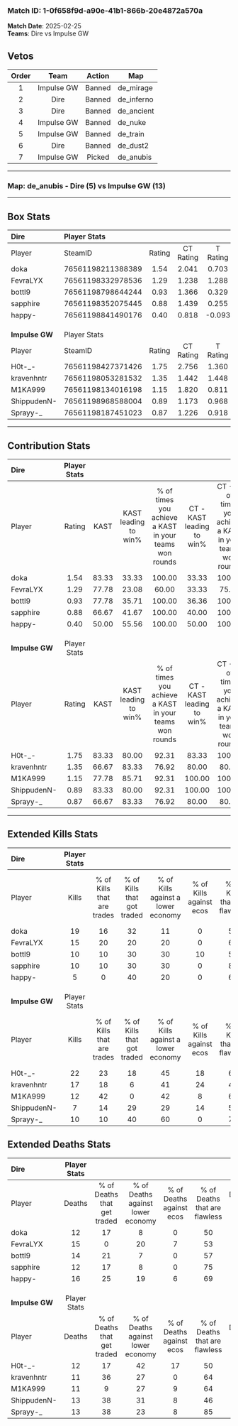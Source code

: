 ### Match ID: 1-0f658f9d-a90e-41b1-866b-20e4872a570a  
**Match Date**: 2025-02-25  
**Teams**: Dire vs Impulse GW  

## Vetos  

| Order | Team | Action | Map |
| :---: | :--: | :----: | --- |
| 1 | Impulse GW | Banned | de_mirage |
| 2 | Dire | Banned | de_inferno |
| 3 | Dire | Banned | de_ancient |
| 4 | Impulse GW | Banned | de_nuke |
| 5 | Impulse GW | Banned | de_train |
| 6 | Dire | Banned | de_dust2 |
| 7 | Impulse GW | Picked | de_anubis |

---  

### **Map**: de_anubis - Dire (5) vs Impulse GW (13)  
---  

## Box Stats  

| **Dire**       | Player Stats      |        |           |          |       |       |       |         |        |      |     |
| :- | :- | :-: | :-: | :-: | :-: | :-: | :-: | :-: | :-: | :-: | :-: |
| Player         | SteamID           | Rating | CT Rating | T Rating | KAST  |  ADR  | Kills | Assists | Deaths | K/D  | HS% |
| doka           | 76561198211388389 |  1.54  |   2.041   |  0.703   | 83.33 | 93.2  |  19   |    2    |   12   | 1.58 | 52  |
| FevraLYX       | 76561198332978536 |  1.29  |   1.238   |  1.288   | 77.78 | 112.7 |  15   |    5    |   15   | 1.00 | 60  |
| bottl9         | 76561198798644244 |  0.93  |   1.366   |  0.329   | 77.78 | 64.1  |  10   |    5    |   14   | 0.71 | 60  |
| sapphire       | 76561198352075445 |  0.88  |   1.439   |  0.255   | 66.67 | 55.7  |  10   |    6    |   12   | 0.83 | 10  |
| happy-         | 76561198841490176 |  0.40  |   0.818   |  -0.093  | 50.00 | 56.7  |   5   |    4    |   16   | 0.31 | 80  |
|                |                   |        |           |          |       |       |       |         |        |      |     |
|                |                   |        |           |          |       |       |       |         |        |      |     |
|                |                   |        |           |          |       |       |       |         |        |      |     |
| **Impulse GW** | Player Stats      |        |           |          |       |       |       |         |        |      |     |
| Player         | SteamID           | Rating | CT Rating | T Rating | KAST  |  ADR  | Kills | Assists | Deaths | K/D  | HS% |
| H0t-_-         | 76561198427371426 |  1.75  |   2.756   |  1.360   | 83.33 | 108.4 |  22   |    6    |   12   | 1.83 | 31  |
| kravenhntr     | 76561198053281532 |  1.35  |   1.442   |  1.448   | 66.67 | 93.6  |  17   |    3    |   11   | 1.55 | 52  |
| M1KA999        | 76561198134016198 |  1.15  |   1.820   |  0.811   | 77.78 | 74.6  |  12   |    5    |   11   | 1.09 | 33  |
| ShippudenN-    | 76561198968588004 |  0.89  |   1.173   |  0.968   | 83.33 | 68.1  |   7   |    9    |   13   | 0.54 | 71  |
| Sprayy-_       | 76561198187451023 |  0.87  |   1.226   |  0.918   | 66.67 | 64.1  |  10   |    3    |   13   | 0.77 | 50  |
---  

## Contribution Stats  

| **Dire**       | Player Stats |       |                      |                                                        |                           |                                                             |                          |                                                            |
| :- | :-: | :-: | :-: | :-: | :-: | :-: | :-: | :-: |
| Player         |    Rating    | KAST  | KAST leading to win% | % of times you achieve a KAST in your teams won rounds | CT - KAST leading to win% | CT - % of times you achieve a KAST in your teams won rounds | T - KAST leading to win% | T - % of times you achieve a KAST in your teams won rounds |
| doka           |     1.54     | 83.33 |        33.33         |                         100.00                         |           33.33           |                           100.00                            |          33.33           |                           100.00                           |
| FevraLYX       |     1.29     | 77.78 |        23.08         |                         60.00                          |           33.33           |                            75.00                            |           0.00           |                            0.00                            |
| bottl9         |     0.93     | 77.78 |        35.71         |                         100.00                         |           36.36           |                           100.00                            |          33.33           |                           100.00                           |
| sapphire       |     0.88     | 66.67 |        41.67         |                         100.00                         |           40.00           |                           100.00                            |          50.00           |                           100.00                           |
| happy-         |     0.40     | 50.00 |        55.56         |                         100.00                         |           50.00           |                           100.00                            |          100.00          |                           100.00                           |
|                |              |       |                      |                                                        |                           |                                                             |                          |                                                            |
|                |              |       |                      |                                                        |                           |                                                             |                          |                                                            |
|                |              |       |                      |                                                        |                           |                                                             |                          |                                                            |
| **Impulse GW** | Player Stats |       |                      |                                                        |                           |                                                             |                          |                                                            |
| Player         |    Rating    | KAST  | KAST leading to win% | % of times you achieve a KAST in your teams won rounds | CT - KAST leading to win% | CT - % of times you achieve a KAST in your teams won rounds | T - KAST leading to win% | T - % of times you achieve a KAST in your teams won rounds |
| H0t-_-         |     1.75     | 83.33 |        80.00         |                         92.31                          |           83.33           |                           100.00                            |          77.78           |                           87.50                            |
| kravenhntr     |     1.35     | 66.67 |        83.33         |                         76.92                          |           80.00           |                            80.00                            |          85.71           |                           75.00                            |
| M1KA999        |     1.15     | 77.78 |        85.71         |                         92.31                          |          100.00           |                           100.00                            |          77.78           |                           87.50                            |
| ShippudenN-    |     0.89     | 83.33 |        80.00         |                         92.31                          |          100.00           |                           100.00                            |          70.00           |                           87.50                            |
| Sprayy-_       |     0.87     | 66.67 |        83.33         |                         76.92                          |           80.00           |                            80.00                            |          85.71           |                           75.00                            |
---  

## Extended Kills Stats  

| **Dire**       | Player Stats |                            |                            |                                    |                         |                              |                                 |                                       |                    |           |
| :- | :-: | :-: | :-: | :-: | :-: | :-: | :-: | :-: | :-: | :-: |
| Player         |    Kills     | % of Kills that are trades | % of Kills that got traded | % of Kills against a lower economy | % of Kills against ecos | % of Kills that are flawless | % of Kills that are close duels | % of Kills that are assisted by flash | Pistol Round Kills | AWP Kills |
| doka           |      19      |             16             |             32             |                 11                 |            0            |              53              |               11                |                   5                   |         0          |     2     |
| FevraLYX       |      15      |             20             |             20             |                 20                 |            0            |              67              |                7                |                   7                   |         0          |     3     |
| bottl9         |      10      |             10             |             30             |                 30                 |           10            |              50              |               20                |                  10                   |         0          |     1     |
| sapphire       |      10      |             10             |             30             |                 30                 |            0            |              80              |               10                |                   0                   |         9          |     1     |
| happy-         |      5       |             0              |             40             |                 20                 |            0            |              60              |                0                |                   0                   |         0          |     2     |
|                |              |                            |                            |                                    |                         |                              |                                 |                                       |                    |           |
|                |              |                            |                            |                                    |                         |                              |                                 |                                       |                    |           |
|                |              |                            |                            |                                    |                         |                              |                                 |                                       |                    |           |
| **Impulse GW** | Player Stats |                            |                            |                                    |                         |                              |                                 |                                       |                    |           |
| Player         |    Kills     | % of Kills that are trades | % of Kills that got traded | % of Kills against a lower economy | % of Kills against ecos | % of Kills that are flawless | % of Kills that are close duels | % of Kills that are assisted by flash | Pistol Round Kills | AWP Kills |
| H0t-_-         |      22      |             23             |             18             |                 45                 |           18            |              68              |                5                |                   0                   |         5          |     1     |
| kravenhntr     |      17      |             18             |             6              |                 41                 |           24            |              41              |                0                |                   6                   |         0          |     1     |
| M1KA999        |      12      |             42             |             0              |                 42                 |            8            |              67              |                8                |                   0                   |         1          |     2     |
| ShippudenN-    |      7       |             14             |             29             |                 29                 |           14            |              57              |               14                |                  14                   |         0          |     1     |
| Sprayy-_       |      10      |             10             |             40             |                 60                 |            0            |              70              |               10                |                   0                   |         1          |     1     |
## Extended Deaths Stats  

| **Dire**       | Player Stats |                             |                                   |                          |                               |                            |                           |               |
| :- | :-: | :-: | :-: | :-: | :-: | :-: | :-: | :-: |
| Player         |    Deaths    | % of Deaths that get traded | % of Deaths against lower economy | % of Deaths against ecos | % of Deaths that are flawless | % of Deaths that are close | % of Deaths while blinded | Deaths to AWP |
| doka           |      12      |             17              |                 8                 |            0             |              50               |             8              |             0             |       0       |
| FevraLYX       |      15      |              0              |                20                 |            7             |              53               |             0              |             7             |       3       |
| bottl9         |      14      |             21              |                 7                 |            0             |              57               |             7              |             0             |       1       |
| sapphire       |      12      |             17              |                 8                 |            0             |              75               |             0              |             0             |       1       |
| happy-         |      16      |             25              |                19                 |            6             |              69               |             13             |             6             |       2       |
|                |              |                             |                                   |                          |                               |                            |                           |               |
|                |              |                             |                                   |                          |                               |                            |                           |               |
|                |              |                             |                                   |                          |                               |                            |                           |               |
| **Impulse GW** | Player Stats |                             |                                   |                          |                               |                            |                           |               |
| Player         |    Deaths    | % of Deaths that get traded | % of Deaths against lower economy | % of Deaths against ecos | % of Deaths that are flawless | % of Deaths that are close | % of Deaths while blinded | Deaths to AWP |
| H0t-_-         |      12      |             17              |                42                 |            17            |              50               |             17             |             8             |       1       |
| kravenhntr     |      11      |             36              |                27                 |            0             |              64               |             9              |             0             |       2       |
| M1KA999        |      11      |              9              |                27                 |            9             |              64               |             18             |             9             |       2       |
| ShippudenN-    |      13      |             38              |                31                 |            8             |              46               |             8              |             0             |       2       |
| Sprayy-_       |      13      |             38              |                23                 |            8             |              85               |             0              |             8             |       2       |
